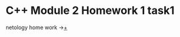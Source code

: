 # C++ Module 2 Homework 1 task1
netology home work ->[+](https://github.com/netology-code/cppm-homeworks/tree/main/01/01)

